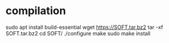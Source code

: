 # compilation

sudo apt install build-essential
wget https://SOFT.tar.bz2
tar -xf SOFT.tar.bz2
cd SOFT/
./configure
make
sudo make install
